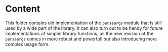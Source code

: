 # Content

This folder contains old implementation of the `parseargs` module that is still used by a wide part of the library. It can also turn out to be handy for future implementations of simpler library functions, as the new revision of the `parseargs` comes in more robust and powerfull but also introducing more complex usage form.
